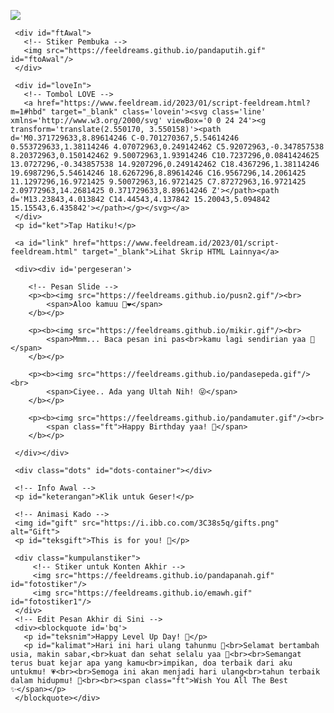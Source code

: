 <!DOCTYPE html>
<html>
<meta charset='UTF-8'/>
<meta content='width=device-width, initial-scale=1, user-scalable=1, minimum-scale=1, maximum-scale=5' name='viewport'/>
<meta content='IE=edge' http-equiv='X-UA-Compatible'/>
  
<script src="https://cdn.jsdelivr.net/npm/sweetalert2@11.0.19/dist/sweetalert2.all.min.js"></script>
<script src="https://unpkg.com/typeit@8.7.0/dist/index.umd.js"></script>
<link rel="stylesheet" href="https://htmlku.com/hbday/style.css">

<head>
<title>Script HTML buat Kamu</title>
<meta name="description" content="HTML Feeldream Repl Co">

</head>
<body>
	
   <!-- Ganti Audio di sini -->
   <audio src="shttps://feeldreams.github.io/audio/foreveryoung.mp3" id="linkmp3" class="sembunyi"></audio>
   
   <div id="bodyblur">
     <!-- Wallpaper / Background --><img src="shttps://feeldreams.github.io/chitaa.jpg" id="wallpaper"/>
   </div>
   
   <div id='Content'>

     <div id="ftAwal">
       <!-- Stiker Pembuka -->
       <img src="https://feeldreams.github.io/pandaputih.gif" id="ftoAwal"/>
     </div>

     <div id="loveIn">
       <!-- Tombol LOVE -->
       <a href="https://www.feeldream.id/2023/01/script-feeldream.html?m=1#hbd" target="_blank" class='lovein'><svg class='line' xmlns='http://www.w3.org/2000/svg' viewBox='0 0 24 24'><g transform='translate(2.550170, 3.550158)'><path d='M0.371729633,8.89614246 C-0.701270367,5.54614246 0.553729633,1.38114246 4.07072963,0.249142462 C5.92072963,-0.347857538 8.20372963,0.150142462 9.50072963,1.93914246 C10.7237296,0.0841424625 13.0727296,-0.343857538 14.9207296,0.249142462 C18.4367296,1.38114246 19.6987296,5.54614246 18.6267296,8.89614246 C16.9567296,14.2061425 11.1297296,16.9721425 9.50072963,16.9721425 C7.87272963,16.9721425 2.09772963,14.2681425 0.371729633,8.89614246 Z'></path><path d='M13.23843,4.013842 C14.44543,4.137842 15.20043,5.094842 15.15543,6.435842'></path></g></svg></a>
     </div>
     <p id="ket">Tap Hatiku!</p>
     
     <a id="link" href="https://www.feeldream.id/2023/01/script-feeldream.html" target="_blank">Lihat Skrip HTML Lainnya</a>
     
     <div><div id='pergeseran'>
     	
		<!-- Pesan Slide -->
		<p><b><img src="https://feeldreams.github.io/pusn2.gif"/><br>
			<span>Aloo kamuu 🫢❤️</span>
		</b></p>
		
		<p><b><img src="https://feeldreams.github.io/mikir.gif"/><br>
			<span>Mmm... Baca pesan ini pas<br>kamu lagi sendirian yaa 🫣</span>
		</b></p>
		
		<p><b><img src="https://feeldreams.github.io/pandasepeda.gif"/><br>
			<span>Ciyee.. Ada yang Ultah Nih! 😜</span>
		</b></p>
		
		<p><b><img src="https://feeldreams.github.io/pandamuter.gif"/><br>
			<span class="ft">Happy Birthday yaa! 🥳</span>
		</b></p>

     </div></div>
     
     <div class="dots" id="dots-container"></div>
     
     <!-- Info Awal -->
     <p id="keterangan">Klik untuk Geser!</p>
     
     <!-- Animasi Kado -->
     <img id="gift" src="https://i.ibb.co.com/3C38s5q/gifts.png" alt="Gift">
     <p id="teksgift">This is for you! 🫶</p>
     
     <div class="kumpulanstiker">
         <!-- Stiker untuk Konten Akhir -->
         <img src="https://feeldreams.github.io/pandapanah.gif" id="fotostiker"/>
         <img src="https://feeldreams.github.io/emawh.gif" id="fotostiker1"/>
     </div>
     <!-- Edit Pesan Akhir di Sini -->
     <div><blockquote id='bq'>
       <p id="teksnim">Happy Level Up Day! 🥳</p>
       <p id="kalimat">Hari ini hari ulang tahunmu 💐<br>Selamat bertambah usia, makin sabar,<br>kuat dan sehat selalu yaa 🫶<br><br>Semangat terus buat kejar apa yang kamu<br>impikan, doa terbaik dari aku untukmu! 💗<br><br>Semoga ini akan menjadi hari ulang<br>tahun terbaik dalam hidupmu! 💫<br><br><span class="ft">Wish You All The Best ✨</span></p>
     </blockquote></div>
     
   </div>

<script src="https://htmlku.com/hbday/script.js"></script>
</body>
</html>
